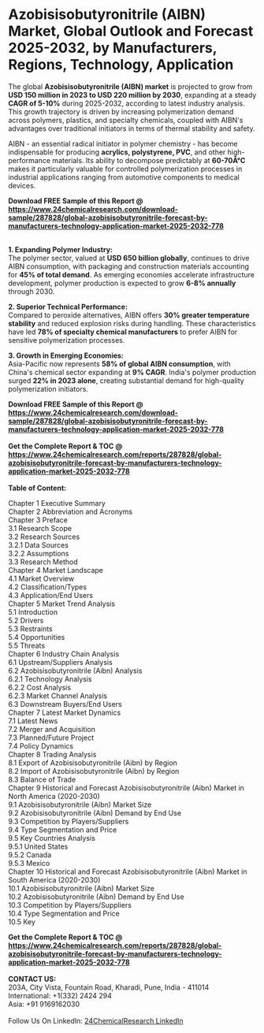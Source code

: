 <h1>Azobisisobutyronitrile (AIBN) Market, Global Outlook and Forecast 2025-2032, by Manufacturers, Regions, Technology, Application</h1><p>The global <strong>Azobisisobutyronitrile (AIBN) market</strong> is projected to grow from <strong>USD 150 million in 2023 to USD 220 million by 2030</strong>, expanding at a steady <strong>CAGR of 5-10%</strong> during 2025-2032, according to latest industry analysis. This growth trajectory is driven by increasing polymerization demand across polymers, plastics, and specialty chemicals, coupled with AIBN's advantages over traditional initiators in terms of thermal stability and safety.</p><p>AIBN - an essential radical initiator in polymer chemistry - has become indispensable for producing <strong>acrylics, polystyrene, PVC</strong>, and other high-performance materials. Its ability to decompose predictably at <strong>60-70Â°C</strong> makes it particularly valuable for controlled polymerization processes in industrial applications ranging from automotive components to medical devices.</p><div><b>Download FREE Sample of this Report @ 
            <a href="https://www.24chemicalresearch.com/download-sample/287828/global-azobisisobutyronitrile-forecast-by-manufacturers-technology-application-market-2025-2032-778">
            https://www.24chemicalresearch.com/download-sample/287828/global-azobisisobutyronitrile-forecast-by-manufacturers-technology-application-market-2025-2032-778</a></b></div><br><p><strong>1. Expanding Polymer Industry:</strong><br>
The polymer sector, valued at <strong>USD 650 billion globally</strong>, continues to drive AIBN consumption, with packaging and construction materials accounting for <strong>45% of total demand</strong>. As emerging economies accelerate infrastructure development, polymer production is expected to grow <strong>6-8% annually</strong> through 2030.</p><p><strong>2. Superior Technical Performance:</strong><br>
Compared to peroxide alternatives, AIBN offers <strong>30% greater temperature stability</strong> and reduced explosion risks during handling. These characteristics have led <strong>78% of specialty chemical manufacturers</strong> to prefer AIBN for sensitive polymerization processes.</p><p><strong>3. Growth in Emerging Economies:</strong><br>
Asia-Pacific now represents <strong>58% of global AIBN consumption</strong>, with China's chemical sector expanding at <strong>9% CAGR</strong>. India's polymer production surged <strong>22% in 2023 alone</strong>, creating substantial demand for high-quality polymerization initiators.</p><div><b>Download FREE Sample of this Report @ 
            <a href="https://www.24chemicalresearch.com/download-sample/287828/global-azobisisobutyronitrile-forecast-by-manufacturers-technology-application-market-2025-2032-778">
            https://www.24chemicalresearch.com/download-sample/287828/global-azobisisobutyronitrile-forecast-by-manufacturers-technology-application-market-2025-2032-778</a></b></div><br><div><b>Get the Complete Report & TOC @ 
            <a href="https://www.24chemicalresearch.com/reports/287828/global-azobisisobutyronitrile-forecast-by-manufacturers-technology-application-market-2025-2032-778">
            https://www.24chemicalresearch.com/reports/287828/global-azobisisobutyronitrile-forecast-by-manufacturers-technology-application-market-2025-2032-778</a></b></div><br>
            <b>Table of Content:</b><p>Chapter 1 Executive Summary<br />
Chapter 2 Abbreviation and Acronyms<br />
Chapter 3 Preface<br />
3.1 Research Scope<br />
3.2 Research Sources<br />
3.2.1 Data Sources<br />
3.2.2 Assumptions<br />
3.3 Research Method<br />
Chapter 4 Market Landscape<br />
4.1 Market Overview<br />
4.2 Classification/Types<br />
4.3 Application/End Users<br />
Chapter 5 Market Trend Analysis<br />
5.1 Introduction<br />
5.2 Drivers<br />
5.3 Restraints<br />
5.4 Opportunities<br />
5.5 Threats<br />
Chapter 6 Industry Chain Analysis<br />
6.1 Upstream/Suppliers Analysis<br />
6.2 Azobisisobutyronitrile (Aibn) Analysis<br />
6.2.1 Technology Analysis<br />
6.2.2 Cost Analysis<br />
6.2.3 Market Channel Analysis<br />
6.3 Downstream Buyers/End Users<br />
Chapter 7 Latest Market Dynamics<br />
7.1 Latest News<br />
7.2 Merger and Acquisition<br />
7.3 Planned/Future Project<br />
7.4 Policy Dynamics<br />
Chapter 8 Trading Analysis<br />
8.1 Export of Azobisisobutyronitrile (Aibn) by Region<br />
8.2 Import of Azobisisobutyronitrile (Aibn) by Region<br />
8.3 Balance of Trade<br />
Chapter 9 Historical and Forecast Azobisisobutyronitrile (Aibn) Market in North America (2020-2030)<br />
9.1 Azobisisobutyronitrile (Aibn) Market Size<br />
9.2 Azobisisobutyronitrile (Aibn) Demand by End Use<br />
9.3 Competition by Players/Suppliers<br />
9.4 Type Segmentation and Price<br />
9.5 Key Countries Analysis<br />
9.5.1 United States<br />
9.5.2 Canada<br />
9.5.3 Mexico<br />
Chapter 10 Historical and Forecast Azobisisobutyronitrile (Aibn) Market in South America (2020-2030)<br />
10.1 Azobisisobutyronitrile (Aibn) Market Size<br />
10.2 Azobisisobutyronitrile (Aibn) Demand by End Use<br />
10.3 Competition by Players/Suppliers<br />
10.4 Type Segmentation and Price<br />
10.5 Key </p><div><b>Get the Complete Report & TOC @ 
            <a href="https://www.24chemicalresearch.com/reports/287828/global-azobisisobutyronitrile-forecast-by-manufacturers-technology-application-market-2025-2032-778">
            https://www.24chemicalresearch.com/reports/287828/global-azobisisobutyronitrile-forecast-by-manufacturers-technology-application-market-2025-2032-778</a></b></div><br><b>CONTACT US:</b><br>
            203A, City Vista, Fountain Road, Kharadi, Pune, India - 411014<br>
            International: +1(332) 2424 294<br>
            Asia: +91 9169162030 <br><br>
            Follow Us On LinkedIn: <a href="https://www.linkedin.com/company/24chemicalresearch/">24ChemicalResearch LinkedIn</a>